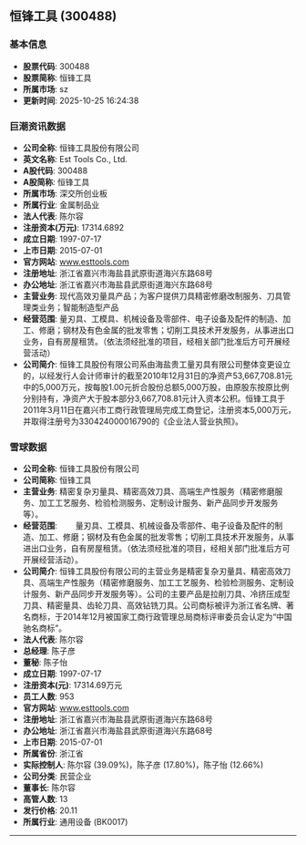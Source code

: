 ## 恒锋工具 (300488)

### 基本信息

- **股票代码**: 300488
- **股票简称**: 恒锋工具
- **所属市场**: sz
- **更新时间**: 2025-10-25 16:24:38

### 巨潮资讯数据

- **公司全称**: 恒锋工具股份有限公司
- **英文名称**: Est Tools Co., Ltd.
- **A股代码**: 300488
- **A股简称**: 恒锋工具
- **所属市场**: 深交所创业板
- **所属行业**: 金属制品业
- **法人代表**: 陈尔容
- **注册资本(万元)**: 17314.6892
- **成立日期**: 1997-07-17
- **上市日期**: 2015-07-01
- **官方网站**: www.esttools.com
- **注册地址**: 浙江省嘉兴市海盐县武原街道海兴东路68号
- **办公地址**: 浙江省嘉兴市海盐县武原街道海兴东路68号
- **主营业务**: 现代高效刃量具产品；为客户提供刀具精密修磨改制服务、刀具管理类业务；智能制造型产品
- **经营范围**: 量刃具、工模具、机械设备及零部件、电子设备及配件的制造、加工、修磨；钢材及有色金属的批发零售；切削工具技术开发服务，从事进出口业务，自有房屋租赁。（依法须经批准的项目，经相关部门批准后方可开展经营活动）
- **公司简介**: 恒锋工具股份有限公司系由海盐贵工量刃具有限公司整体变更设立的，以经发行人会计师审计的截至2010年12月31日的净资产53,667,708.81元中的5,000万元，按每股1.00元折合股份总额5,000万股，由原股东按原比例分别持有，净资产大于股本部分3,667,708.81元计入资本公积。恒锋工具于2011年3月11日在嘉兴市工商行政管理局完成工商登记，注册资本5,000万元，并取得注册号为330424000016790的《企业法人营业执照》。

### 雪球数据

- **公司全称**: 恒锋工具股份有限公司
- **公司简称**: 恒锋工具
- **主营业务**: 精密复杂刃量具、精密高效刀具、高端生产性服务（精密修磨服务、加工工艺服务、检验检测服务、定制设计服务、新产品同步开发服务等）。
- **经营范围**: 　　量刃具、工模具、机械设备及零部件、电子设备及配件的制造、加工、修磨；钢材及有色金属的批发零售；切削工具技术开发服务，从事进出口业务，自有房屋租赁。（依法须经批准的项目，经相关部门批准后方可开展经营活动）。
- **公司简介**: 恒锋工具股份有限公司的主营业务是精密复杂刃量具、精密高效刀具、高端生产性服务（精密修磨服务、加工工艺服务、检验检测服务、定制设计服务、新产品同步开发服务等）。公司的主要产品是拉削刀具、冷挤压成型刀具、精密量具、齿轮刀具、高效钻铣刀具。公司商标被评为浙江省名牌、著名商标，于2014年12月被国家工商行政管理总局商标评审委员会认定为“中国驰名商标”。
- **法人代表**: 陈尔容
- **总经理**: 陈子彦
- **董秘**: 陈子怡
- **成立日期**: 1997-07-17
- **注册资本(元)**: 17314.69万元
- **员工人数**: 953
- **官方网站**: www.esttools.com
- **注册地址**: 浙江省嘉兴市海盐县武原街道海兴东路68号
- **办公地址**: 浙江省嘉兴市海盐县武原街道海兴东路68号
- **上市日期**: 2015-07-01
- **所属省份**: 浙江省
- **实际控制人**: 陈尔容 (39.09%)，陈子彦 (17.80%)，陈子怡 (12.66%)
- **公司分类**: 民营企业
- **董事长**: 陈尔容
- **高管人数**: 13
- **发行价格**: 20.11
- **所属行业**: 通用设备 (BK0017)

---